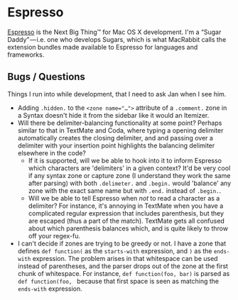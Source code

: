 Espresso
========
[Espresso](http://macrabbit.com/espresso/ "MacRabbit's Espresso Text Editor")
is the Next Big Thing™ for Mac OS X development. I'm a “Sugar Daddy” — i.e.
one who develops Sugars, which is what MacRabbit calls the extension bundles
made available to Espresso for languages and frameworks.

Bugs / Questions
----------------
Things I run into while development, that I need to ask Jan when I see him.

- Adding `.hidden.` to the `<zone name="…">` attribute of a `.comment.` zone
  in a Syntax doesn't hide it from the sidebar like it would an Itemizer.
- Will there be delimiter-balancing functionality at some point? Perhaps
  similar to that in TextMate and Coda, where typing a opening delimiter
  automatically creates the closing delimiter, and and passing over a
  delimiter with your insertion point highlights the balancing delimiter
  elsewhere in the code?
   - If it is supported, will we be able to hook into it to inform Espresso
     which characters are 'delimiters' in a given context? It'd be very cool
     if any syntax zone or capture zone (I understand they work the same
     after parsing) with both `.delimeter.` and `.begin.` would 'balance' any
     zone with the exact same name but with `.end.` instead of `.begin.`.
   - Will we be able to tell Espresso when _not_ to read a character as a
     delimiter? For instance, it's annoying in TextMate when you have a
     complicated regular expression that includes parenthesis, but they are
     escaped (thus a part of the match). TextMate gets all confused about
     which parenthesis balances which, and is quite likely to throw off your
     regex-fu.
- I can't decide if zones are trying to be greedy or not. I have a zone that
  defines `def function(` as the `starts-with` expression, and `)` as the
  `ends-with` expression. The problem arises in that whitespace can be used
  instead of parentheses, and the parser drops out of the zone at the first
  chunk of whitespace. For instance, `def function(foo, bar)` is parsed as
  `def function(foo, ` because that first space is seen as matching the
  `ends-with` expression.
